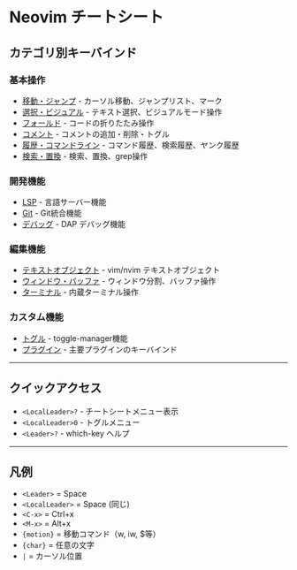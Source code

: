 # Neovim チートシート

## カテゴリ別キーバインド

### 基本操作
- [移動・ジャンプ](jump.md) - カーソル移動、ジャンプリスト、マーク
- [選択・ビジュアル](selection.md) - テキスト選択、ビジュアルモード操作
- [フォールド](fold.md) - コードの折りたたみ操作
- [コメント](comment.md) - コメントの追加・削除・トグル
- [履歴・コマンドライン](history.md) - コマンド履歴、検索履歴、ヤンク履歴
- [検索・置換](search.md) - 検索、置換、grep操作

### 開発機能
- [LSP](lsp.md) - 言語サーバー機能
- [Git](git.md) - Git統合機能
- [デバッグ](debug.md) - DAP デバッグ機能

### 編集機能
- [テキストオブジェクト](textobj.md) - vim/nvim テキストオブジェクト
- [ウィンドウ・バッファ](window.md) - ウィンドウ分割、バッファ操作
- [ターミナル](terminal.md) - 内蔵ターミナル操作

### カスタム機能
- [トグル](toggle.md) - toggle-manager機能
- [プラグイン](plugins.md) - 主要プラグインのキーバインド

---

## クイックアクセス
- `<LocalLeader>?` - チートシートメニュー表示
- `<LocalLeader>0` - トグルメニュー
- `<Leader>?` - which-key ヘルプ

---

## 凡例
- `<Leader>` = Space
- `<LocalLeader>` = Space (同じ)
- `<C-x>` = Ctrl+x
- `<M-x>` = Alt+x
- `{motion}` = 移動コマンド（w, iw, $等）
- `{char}` = 任意の文字
- `|` = カーソル位置